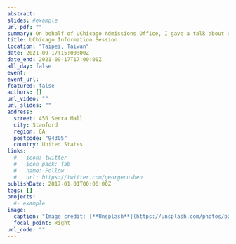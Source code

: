 ```yaml
---
abstract: 
slides: #example
url_pdf: ""
summary: On behalf of UChicago Admissions Office, I gave a talk about UChicago at Taipei Wego High School.
title: UChicago Information Session
location: "Taipei, Taiwan"
date: 2021-09-17T15:00:00Z
date_end: 2021-09-17T17:00:00Z
all_day: false
event: 
event_url: 
featured: false
authors: []
url_video: ""
url_slides: ""
address:
  street: 450 Serra Mall
  city: Stanford
  region: CA
  postcode: "94305"
  country: United States
links:
  # - icon: twitter
  #   icon_pack: fab
  #   name: Follow
  #   url: https://twitter.com/georgecushen
publishDate: 2017-01-01T00:00:00Z
tags: []
projects:
  #- example
image:
  caption: "Image credit: [**Unsplash**](https://unsplash.com/photos/bzdhc5b3Bxs)"
  focal_point: Right
url_code: ""
---
```


<!-- ---
abstract: ""
slides: #example
url_pdf: ""
summary: "On behalf of UChicago Admissions Office, I gave a talk about UChicago at Taipei Wego High School"
title: UChicago Information Session
location: Taipei, Taiwan
date: 2021-09-017T15:00:00Z
date_end: 2021-09-017T17:00:00Z
all_day: false
event: 
event_url: 
featured: false
authors: []
url_video: ""
url_slides: "https://drive.google.com/file/d/1HRdGFFOVYqW_NJDQIwH_Ar0BSkZekIGW/view?usp=sharing"
address:
  street: "No. 50, Zhuhai Rd, Beitou District"
  city: "Taipei"
  region: 
  postcode: "11254"
  country: "Taiwan"
links:
  # - icon: twitter
  #   icon_pack: fab
  #   name: Follow
  #   url: https://twitter.com/georgecushen
publishDate: 2021-09-17T00:00:00Z
tags: []
projects:
  #- example
image:
  caption: "Image credit: [**Unsplash**](https://unsplash.com/photos/bzdhc5b3Bxs)"
  focal_point: Right
url_code: ""
--- -->
